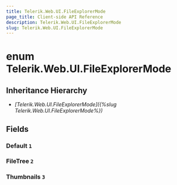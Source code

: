 ```yaml
---
title: Telerik.Web.UI.FileExplorerMode
page_title: Client-side API Reference
description: Telerik.Web.UI.FileExplorerMode
slug: Telerik.Web.UI.FileExplorerMode
---
```


# enum Telerik.Web.UI.FileExplorerMode

## Inheritance Hierarchy

* *[Telerik.Web.UI.FileExplorerMode]({%slug Telerik.Web.UI.FileExplorerMode%})*

## Fields

### Default `1`

### FileTree `2`

### Thumbnails `3`


